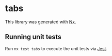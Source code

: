 # tabs

This library was generated with [Nx](https://nx.dev).

## Running unit tests

Run `nx test tabs` to execute the unit tests via [Jest](https://jestjs.io).
